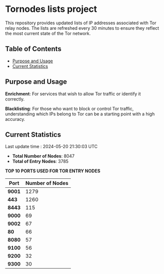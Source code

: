 # Tornodes lists project

This repository provides updated lists of IP addresses associated with Tor relay nodes. The lists are refreshed every 30 minutes to ensure they reflect the most current state of the Tor network.

## Table of Contents

- [Purpose and Usage](#purpose-and-usage)
- [Current Statistics](#current-statistics)


## Purpose and Usage

**Enrichment**: For services that wish to allow Tor traffic or identify it correctly.

**Blacklisting**: For those who want to block or control Tor traffic, understanding which IPs belong to Tor can be a starting point with a high accuracy.

## Current Statistics

Last update time : 2024-05-20 21:30:03 UTC

- **Total Number of Nodes**: 8047
- **Total of Entry Nodes**: 3785

**TOP 10 PORTS USED FOR TOR ENTRY NODES**

| **Port** | **Number of Nodes** |
|------|-----------------|
| **9001**   | 1279  |
| **443**   | 1260  |
| **8443**   | 115  |
| **9000**   | 69  |
| **9002**   | 67  |
| **80**   | 66  |
| **8080**   | 57  |
| **9100**   | 56  |
| **9200**   | 32  |
| **9300**   | 30  |

